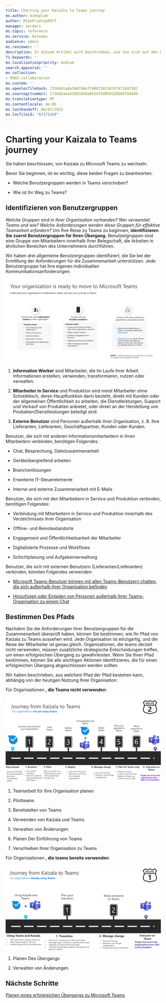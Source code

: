 ```yaml
---
title: Charting your Kaizala to Teams journey
ms.author: mikeplum
author: MikePlumleyMSFT
manager: serdars
ms.topic: reference
ms.service: msteams
audience: admin
ms.reviewer: ''
description: In diesem Artikel wird beschrieben, wie Sie sich auf den Wechsel von Kaizala zu Microsoft Teams vorbereiten.
f1.keywords: ''
ms.localizationpriority: medium
search.appverid: ''
ms.collection:
- M365-collaboration
ms.custom: ''
ms.openlocfilehash: 7256d91a8a306f88e7f40b728158747971497262
ms.sourcegitcommit: 173bdbaea41893d39a951d79d050526b897044d5
ms.translationtype: MT
ms.contentlocale: de-DE
ms.lasthandoff: 08/07/2022
ms.locfileid: "67271420"
---
```

# <a name="charting-your-kaizala-to-teams-journey"></a>Charting your Kaizala to Teams journey

Sie haben beschlossen, von Kaizala zu Microsoft Teams zu wechseln.

Bevor Sie beginnen, ist es wichtig, diese beiden Fragen zu beantworten:

- Welche Benutzergruppen werden in Teams verschoben?  

- Wie ist Ihr Weg zu Teams?

## <a name="identify-user-groups"></a>Identifizieren von Benutzergruppen

*Welche Gruppen sind in Ihrer Organisation vorhanden? Wer verwendet Teams und wie? Welche Anforderungen werden diese Gruppen für effektive Teamarbeit erfordern?* Um Ihre Reise zu Teams zu beginnen, **identifizieren Sie zuerst Benutzergruppen für Ihren Übergang.**  Benutzergruppen sind eine Gruppe von Mitarbeitern innerhalb Ihrer Belegschaft, die Arbeiten in ähnlichen Bereichen des Unternehmens durchführen. 

Wir haben drei allgemeine Benutzergruppen identifiziert, die Sie bei der Ermittlung der Anforderungen für die Zusammenarbeit unterstützen. Jede Benutzergruppe hat ihre eigenen individuellen Kommunikationsanforderungen. 

![Diagramm der Benutzergruppen für den Übergang](media/kaizala-user-groups.png)

 1. **Information Worker** sind Mitarbeiter, die Im Laufe ihrer Arbeit Informationen erstellen, verwenden, transformieren, nutzen oder verwalten.

 2. **Mitarbeiter in Service** und Produktion sind meist Mitarbeiter ohne Schreibtisch, deren Hauptfunktion darin besteht, direkt mit Kunden oder der allgemeinen Öffentlichkeit zu arbeiten, die Dienstleistungen, Support und Verkauf von Produkten anbietet, oder direkt an der Herstellung von Produkten/Dienstleistungen beteiligt sind.

 3. **Externe Benutzer** sind Personen außerhalb Ihrer Organisation, z. B. Ihre Lieferanten, Lieferanten, Geschäftspartner, Kunden oder Kunden.

Benutzer, die sich mit anderen Informationsmitarbeitern in ihren Mitarbeitern verbinden, benötigen Folgendes:

- Chat, Besprechung, Dateizusammenarbeit

- Geräteübergreifend arbeiten

- Branchenlösungen

- Erweiterte IT-Steuerelemente
  
- Interne und externe Zusammenarbeit mit E-Mails

Benutzer, die sich mit den Mitarbeitern in Service und Produktion verbinden, benötigen Folgendes:

- Verbindung mit Mitarbeitern in Service und Produktion innerhalb des Verzeichnisses ihrer Organisation

- Offline- und Remotestandorte

- Engagement und Öffentlichkeitsarbeit der Mitarbeiter

- Digitalisierte Prozesse und Workflows

- Schichtplanung und Aufgabenverwaltung

Benutzer, die sich mit externen Benutzern (Lieferanten/Lieferanten) verbinden, könnten Folgendes verwenden:

- [Microsoft Teams-Benutzer können mit allen Teams-Benutzern chatten, die sich außerhalb ihrer Organisation befinden](https://techcommunity.microsoft.com/t5/microsoft-teams-blog/microsoft-teams-users-can-now-chat-with-any-teams-user-outside/ba-p/3070832)

- [Hinzufügen oder Einladen von Personen außerhalb Ihrer Teams-Organisation zu einem Chat](https://support.microsoft.com/en-us/office/add-or-invite-people-outside-your-teams-org-to-a-chat-6897ab47-9f60-4db6-8b95-18599714fe57)

## <a name="determine-your-path"></a>Bestimmen Des Pfads

Nachdem Sie die Anforderungen ihrer Benutzergruppen für die Zusammenarbeit überprüft haben, können Sie bestimmen, wie Ihr Pfad von Kaizala zu Teams aussehen wird. Jede Organisation ist einzigartig, und die Reise der Mitarbeiter ist genau gleich. Organisationen, die teams derzeit nicht verwenden, müssen zusätzliche strategische Entscheidungen treffen, um einen erfolgreichen Übergang zu gewährleisten. Wenn Sie Ihren Pfad bestimmen, können Sie alle wichtigen Aktionen identifizieren, die für einen erfolgreichen Übergang abgeschlossen werden sollten.

Wir haben beschrieben, aus welchem Pfad der Pfad bestehen kann, abhängig von der heutigen Nutzung Ihrer Organisation:  

Für Organisationen **, die Teams nicht verwenden**:

![Pfad für Organisationen, die teams derzeit nicht verwenden](media/kaizala-not-using-teams.png)

 1. Teamarbeit für Ihre Organisation planen

 2. Pilotteams
  
 3. Bereitstellen von Teams
  
 4. Verwenden von Kaizala und Teams
  
 5. Verwalten von Änderungen

 6. Planen Der Einführung von Teams

 7. Verschieben Ihrer Organisation zu Teams

Für Organisationen **, die teams bereits verwenden**:

![Pfad für Organisationen, die derzeit Teams verwenden](media/kaizala-using-teams.png)

 1. Planen Des Übergangs

 2. Verwalten von Änderungen

## <a name="next-steps"></a>Nächste Schritte

<a name="ControlSyncThroughput"> </a>

[Planen eines erfolgreichen Übergangs zu Microsoft Teams](/MicrosoftTeams/plan-your-move-kaizala)
